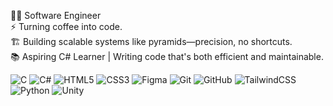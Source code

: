 👨‍💻 Software Engineer<br>⚡ Turning coffee into code.<br>🏗️ Building scalable systems like pyramids—precision, no shortcuts.<br>📚 Aspiring C# Learner | Writing code that's both efficient and maintainable.

![C](https://img.shields.io/badge/c-%2300599C.svg?style=for-the-badge&logo=c&logoColor=white) ![C#](https://img.shields.io/badge/c%23-%23239120.svg?style=for-the-badge&logo=csharp&logoColor=white) ![HTML5](https://img.shields.io/badge/html5-%23E34F26.svg?style=for-the-badge&logo=html5&logoColor=white) ![CSS3](https://img.shields.io/badge/css3-%231572B6.svg?style=for-the-badge&logo=css3&logoColor=white) ![Figma](https://img.shields.io/badge/figma-%23F24E1E.svg?style=for-the-badge&logo=figma&logoColor=white) ![Git](https://img.shields.io/badge/git-%23F05033.svg?style=for-the-badge&logo=git&logoColor=white) ![GitHub](https://img.shields.io/badge/github-%23121011.svg?style=for-the-badge&logo=github&logoColor=white) ![TailwindCSS](https://img.shields.io/badge/tailwindcss-%2338B2AC.svg?style=for-the-badge&logo=tailwind-css&logoColor=white) ![Python](https://img.shields.io/badge/python-3670A0?style=for-the-badge&logo=python&logoColor=ffdd54) ![Unity](https://img.shields.io/badge/unity-%23000000.svg?style=for-the-badge&logo=unity&logoColor=white)

<!-- 
# 📊 GitHub Stats:
![](https://github-readme-stats.vercel.app/api?username=melgoharyme&theme=dark&hide_border=true&include_all_commits=false&count_private=true)<br/>
![](https://github-readme-streak-stats.herokuapp.com/?user=melgoharyme&theme=dark&hide_border=true)<br/>
![](https://github-readme-stats.vercel.app/api/top-langs/?username=melgoharyme&theme=dark&hide_border=true&include_all_commits=false&count_private=true&layout=compact)
---
[![](https://visitcount.itsvg.in/api?id=melgoharyme&icon=5&color=1)](https://visitcount.itsvg.in)
-->
